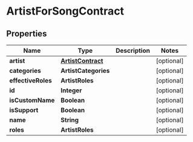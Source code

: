 

# ArtistForSongContract

## Properties

Name | Type | Description | Notes
------------ | ------------- | ------------- | -------------
**artist** | [**ArtistContract**](ArtistContract.md) |  |  [optional]
**categories** | **ArtistCategories** |  |  [optional]
**effectiveRoles** | **ArtistRoles** |  |  [optional]
**id** | **Integer** |  |  [optional]
**isCustomName** | **Boolean** |  |  [optional]
**isSupport** | **Boolean** |  |  [optional]
**name** | **String** |  |  [optional]
**roles** | **ArtistRoles** |  |  [optional]



